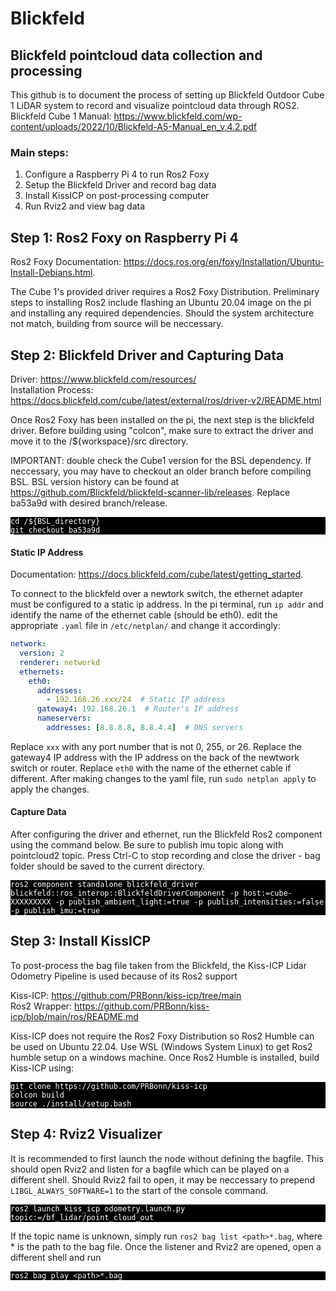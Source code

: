 <style>
/* Custom styling for code blocks */
pre {
    background-color: black;
    color: white;
}
</style>




# Blickfeld
## Blickfeld pointcloud data collection and processing

This github is to document the process of setting up Blickfeld Outdoor Cube 1 LiDAR system to record and visualize pointcloud data through ROS2. \
Blickfeld Cube 1 Manual: https://www.blickfeld.com/wp-content/uploads/2022/10/Blickfeld-A5-Manual_en_v.4.2.pdf

### Main steps:
1.  Configure a Raspberry Pi 4 to run Ros2 Foxy
2.  Setup the Blickfeld Driver and record bag data
3.  Install KissICP on post-processing computer
4.  Run Rviz2 and view bag data

## Step 1: Ros2 Foxy on Raspberry Pi 4

Ros2 Foxy Documentation: https://docs.ros.org/en/foxy/Installation/Ubuntu-Install-Debians.html.

The Cube 1's provided driver requires a Ros2 Foxy Distribution. Preliminary steps to installing Ros2 include flashing an Ubuntu 20.04 image on the pi and installing any required dependencies. Should the system architecture not match, building from source will be neccessary.

## Step 2: Blickfeld Driver and Capturing Data

Driver: https://www.blickfeld.com/resources/ \
Installation Process: https://docs.blickfeld.com/cube/latest/external/ros/driver-v2/README.html

Once Ros2 Foxy has been installed on the pi, the next step is the blickfeld driver. Before building using "colcon", make sure to extract the driver and move it to the /${workspace}/src directory.

IMPORTANT: double check the Cube1 version for the BSL dependency. If neccessary, you may have to checkout an older branch before compiling BSL. BSL version history can be found at https://github.com/Blickfeld/blickfeld-scanner-lib/releases. Replace ba53a9d with desired branch/release.

```console
cd /${BSL_directory}
git checkout ba53a9d
```

#### Static IP Address

Documentation: https://docs.blickfeld.com/cube/latest/getting_started.

To connect to the blickfeld over a newtork switch, the ethernet adapter must be configured to a static ip address. In the pi terminal, run `ip addr` and identify the name of the ethernet cable (should be eth0). 
edit the appropriate `.yaml` file in `/etc/netplan/` and change it accordingly:

```yaml
network:
  version: 2
  renderer: networkd
  ethernets:
    eth0:
      addresses:
        - 192.168.26.xxx/24  # Static IP address
      gateway4: 192.168.26.1  # Router's IP address
      nameservers:
        addresses: [8.8.8.8, 8.8.4.4]  # DNS servers
```

Replace `xxx` with any port number that is not 0, 255, or 26. Replace the gateway4 IP address with the IP address on the back of the newtwork switch or router. Replace `eth0` with the name of the ethernet cable if different.
After making changes to the yaml file, run `sudo netplan apply` to apply the changes.

#### Capture Data

After configuring the driver and ethernet, run the Blickfeld Ros2 component using the command below. Be sure to publish imu topic along with pointcloud2 topic. Press Ctrl-C to stop recording and close the driver - bag folder should be saved to the current directory.

```console
ros2 component standalone blickfeld_driver blickfeld::ros_interop::BlickfeldDriverComponent -p host:=cube-XXXXXXXXX -p publish_ambient_light:=true -p publish_intensities:=false -p publish_imu:=true
```

## Step 3: Install KissICP

To post-process the bag file taken from the Blickfeld, the Kiss-ICP Lidar Odometry Pipeline is used because of its Ros2 support

Kiss-ICP: https://github.com/PRBonn/kiss-icp/tree/main \
Ros2 Wrapper: https://github.com/PRBonn/kiss-icp/blob/main/ros/README.md

Kiss-ICP does not require the Ros2 Foxy Distribution so Ros2 Humble can be used on Ubuntu 22.04. Use WSL (Windows System Linux) to get Ros2 humble setup on a windows machine. Once Ros2 Humble is installed, build Kiss-ICP using:

```console
git clone https://github.com/PRBonn/kiss-icp
colcon build
source ./install/setup.bash
```

## Step 4: Rviz2 Visualizer

It is recommended to first launch the node without defining the bagfile. This should open Rviz2 and listen for a bagfile which can be played on a different shell. Should Rviz2 fail to open, it may be neccessary to prepend `
LIBGL_ALWAYS_SOFTWARE=1` to the start of the console command.

```console
ros2 launch kiss_icp odometry.launch.py topic:=/bf_lidar/point_cloud_out
```

If the topic name is unknown, simply run `ros2 bag list <path>*.bag`, where <path>* is the path to the bag file.
Once the listener and Rviz2 are opened, open a different shell and run

```console
ros2 bag play <path>*.bag
```
